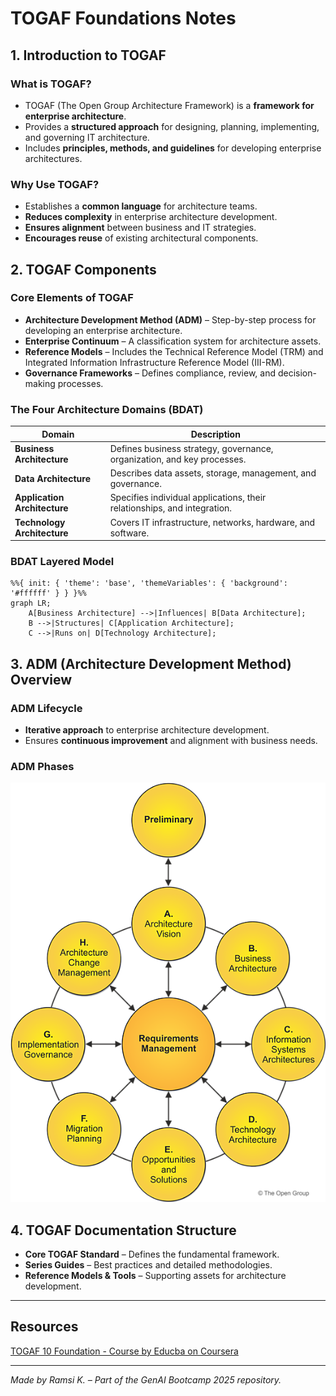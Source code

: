 # TOGAF Foundations Notes

## 1. Introduction to TOGAF

### What is TOGAF?

- TOGAF (The Open Group Architecture Framework) is a **framework for enterprise architecture**.
- Provides a **structured approach** for designing, planning, implementing, and governing IT architecture.
- Includes **principles, methods, and guidelines** for developing enterprise architectures.

### Why Use TOGAF?

- Establishes a **common language** for architecture teams.
- **Reduces complexity** in enterprise architecture development.
- **Ensures alignment** between business and IT strategies.
- **Encourages reuse** of existing architectural components.

## 2. TOGAF Components

### Core Elements of TOGAF

- **Architecture Development Method (ADM)** – Step-by-step process for developing an enterprise architecture.
- **Enterprise Continuum** – A classification system for architecture assets.
- **Reference Models** – Includes the Technical Reference Model (TRM) and Integrated Information Infrastructure Reference Model (III-RM).
- **Governance Frameworks** – Defines compliance, review, and decision-making processes.

### The Four Architecture Domains (BDAT)

| Domain       | Description |
|-------------|-------------|
| **Business Architecture** | Defines business strategy, governance, organization, and key processes. |
| **Data Architecture** | Describes data assets, storage, management, and governance. |
| **Application Architecture** | Specifies individual applications, their relationships, and integration. |
| **Technology Architecture** | Covers IT infrastructure, networks, hardware, and software. |

### BDAT Layered Model

```mermaid
%%{ init: { 'theme': 'base', 'themeVariables': { 'background': '#ffffff' } } }%%
graph LR;
    A[Business Architecture] -->|Influences| B[Data Architecture];
    B -->|Structures| C[Application Architecture];
    C -->|Runs on| D[Technology Architecture];
```

## 3. ADM (Architecture Development Method) Overview

### ADM Lifecycle

- **Iterative approach** to enterprise architecture development.
- Ensures **continuous improvement** and alignment with business needs.

### ADM Phases

![TOGAF ADM Lifecycle](adm.png)

## 4. TOGAF Documentation Structure

- **Core TOGAF Standard** – Defines the fundamental framework.
- **Series Guides** – Best practices and detailed methodologies.
- **Reference Models & Tools** – Supporting assets for architecture development.

---

## Resources

[TOGAF 10 Foundation - Course by Educba on Coursera](https://www.coursera.org/learn/togaf-10-foundation/home/welcome)

---
*Made by Ramsi K. – Part of the GenAI Bootcamp 2025 repository.*
